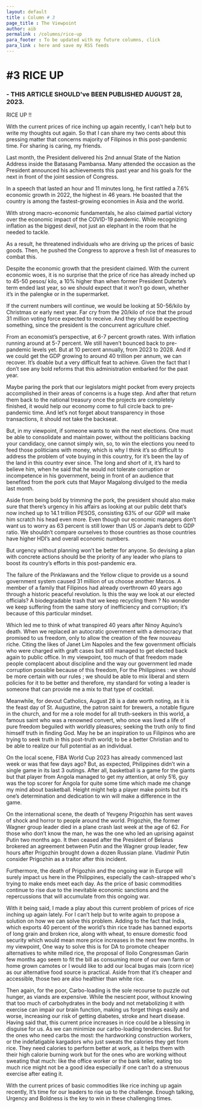 ```yaml
---
layout: default
title : Column # 3
page_title : The Viewpoint
author: aib
permalink : /columns/rice-up
para_footer : To be updated with my future columns, click 
para_link : here and save my RSS feeds
---
```


# #3 **RICE UP**

### - THIS ARTICLE SHOULD've BEEN PUBLISHED AUGUST 28, 2023.


RICE UP !!


With the current prices of rice inching up again recently, I can’t help but to write my thoughts out again. So that I can share my two cents about this pressing matter that concerns majority of Filipinos in this post-pandemic time. For sharing is caring, my friends. 

Last month, the President delivered his 2nd annual State of the Nation Address inside the Batasang Pambansa. Many attended the occasion as the President announced his achievements this past year and his goals for the next in front of the joint session of Congress.

In a speech that lasted an hour and 11 minutes long, he first rattled a 7.6% economic growth in 2022, the highest in 46 years. He boasted that the country is among the fastest-growing economies in Asia and the world. 

With strong macro-economic fundamentals, he also claimed partial victory over the economic impact of the COVID-19 pandemic. While recognizing inflation as the biggest devil, not just an elephant in the room that he needed to tackle. 

As a result, he threatened individuals who are driving up the prices of basic goods. Then, he pushed the Congress to approve a fresh list of measures to combat this. 

Despite the economic growth that the president claimed. With the current economic woes, it is no surprise that the price of rice has already inched up to 45-50 pesos/ kilo, a 10% higher than when former President Duterte’s term ended last year, so we should expect that it won’t go down, whether it’s in the palengke or in the supermarket. 

If the current numbers will continue, we would be looking at 50-56/kilo by Christmas or early next year. Far cry from the 20/kilo of rice that the proud 31 million voting force expected to receive. And they should be expecting something, since the president is the concurrent agriculture chief.

From an economist’s perspective, at 6-7 percent growth rates. With inflation running around at 5-7 percent. We still haven’t bounced back to pre-pandemic levels yet. But at 10 percent annually, from 2023 to 2028. And if we could get the GDP growing to around 40 trillion per annum, we can recover. It’s doable but a very difficult feat to achieve. Given the fact that I don’t see any bold reforms that this administration embarked for the past year. 

Maybe paring the pork that our legislators might pocket from every projects accomplished in their areas of concerns is a huge step. And after that return them back to the national treasury once the projects are completely finished, it would help our economy come to full circle back to pre-pandemic time. And let’s not forget about transparency in those transactions, it should not take the backseat. 

But, in my viewpoint, if someone wants to win the next elections. One must be able to consolidate and maintain power, without the politicians backing your candidacy, one cannot simply win, so, to win the elections you need to feed those politicians with money, which is why I think it’s so difficult to address the problem of vote buying in this country, for it’s been the lay of the land in this country ever since. The long and short of it, it’s hard to believe him, when he said that he would not tolerate corruption or incompetence in his government, being in front of an audience that benefited from the pork cuts that Mayor Magalong divulged to the media last month.

Aside from being bold by trimming the pork, the president should also make sure that there’s urgency in his affairs as looking at our public debt that’s now inched up to 14.1 trillion PESOS, consisting 63% of our GDP will make him scratch his head even more. Even though our economic managers don’t want us to worry as 63 percent is still lower than US or Japan’s debt to GDP ratio. We shouldn’t compare ourselves to those countries as those countries have higher HDI’s and overall economic numbers.

But urgency without planning won’t be better for anyone. So devising a plan with concrete actions should be the priority of any leader who plans to boost its country’s efforts in this post-pandemic era.

The failure of the Pinklawans and the Yellow clique to provide us a sound government system caused 31 million of us choose another Marcos.  A member of a family that Filipinos had already overthrown 40 years ago through a historic peaceful revolution.  Is this the way we look at our elected officials?  A biodegradable trash that we keep recycling them ? No wonder we keep suffering from the same story of inefficiency and corruption; it’s because of this particular mindset.

Which led me to think of what transpired 40 years after Ninoy Aquino’s death. When we replaced an autocratic government with a democracy that promised to us freedom, only to allow the creation of the few nouveau riche. Citing the likes of Janet Lim Napoles and the few government officials who were charged with graft cases but still managed to get elected back again to public office.  In my viewpoint, too much of that freedom made people complacent about discipline and the way our government led made corruption possible because of this freedom, For the Philippines : we should be more certain with our rules ; we should be able to mix liberal and stern policies for it to be better and therefore, my standard for voting a leader is someone that can provide me a mix to that type of cocktail.

Meanwhile, for devout Catholics, August 28 is a date worth noting, as it is the feast day of St. Augustine, the patron saint for brewers, a notable figure in the church, and for me a role model for all truth-seekers in this world, a famous saint who was a renowned convert, who once was lived a life of pure freedom beguiled with worldly pleasures; seeking the truth only to find himself truth in finding God. May he be an inspiration to us Filipinos who are trying to seek truth in this post-truth world; to be a better Christian and to be able to realize our full potential as an individual.

On the local scene, FIBA World Cup 2023 has already commenced last week or was that few days ago? But, as expected, Philippines didn’t win a single game in its last 3 outings.  After all, basketball is a game for the giants but that player from Angola managed to get my attention, at only 5’6, guy was the top scorer for Angola for quite some time which made me change my mind about basketball. Height might help a player make points but it’s one’s determination and dedication to win will make a difference in the game.

On the international scene, the death of Yevgeny Prigozhin has sent waves of shock and horror to people around the world. Prigozhin, the former Wagner group leader died in a plane crash last week at the age of 62. For those who don’t know the man, he was the one who led an uprising against Putin two months ago. It then ceased after the President of Belarus brokered an agreement between Putin and the Wagner group leader, few hours after Prigozhin brought down a dozen Russian plane. Vladimir Putin consider Prigozhin as a traitor after this incident. 

Furthermore, the death of Prigozhin and the ongoing war in Europe will surely impact us here in the Philippines, especially the cash-strapped who's trying to make ends meet each day. As the price of basic commodities continue to rise due to the inevitable economic sanctions and the repercussions that will accumulate from this ongoing war.  

With it being said, I made a play about this current problem of prices of rice inching up again lately. For I can’t help but to write again to propose a solution on how we can solve this problem. Adding to the fact that India, which exports 40 percent of the world’s thin rice trade has banned exports of long grain and broken rice, along with wheat, to ensure domestic food security which would mean more price increases in the next few months. In my viewpoint, One way to solve this is for DA to promote cheaper alternatives to white milled rice, the proposal of Iloilo Congressman Garin few months ago seem to fit the bill as consuming more of our own farm or home grown camotes or I would like to add our local bugas mais (corn rice) as our alternative food source is practical.  Aside from that it’s cheaper and accessible, those two are also healthier than white rice. 


Then again, for the poor, Carbo-loading is the sole recourse to puzzle out hunger, as viands are expensive. While the nescient poor, without knowing that too much of carbohydrates in the body and not metabolizing it with exercise can impair our brain function, making us forget things easily and worse, increasing our risk of getting diabetes, stroke and heart disease.  Having said that, this current price increases in rice could be a blessing in disguise for us. As we can minimize our carbo-loading tendencies.  But for the ones who need carbs the most: the hardworking construction workers, or the indefatigable kargadors who just sweats the calories they get from rice. They need calories to perform better at work, as it helps them with their high calorie burning work but for the ones who are working without sweating that much:  like the office worker or the bank teller, eating too much rice might not be a good idea especially if one can’t do a strenuous exercise after eating it.

With the current prices of basic commodities like rice inching up again recently, It’s time for our leaders to rise up to the challenge. Enough talking, Urgency and Boldness is the key to win in these challenging times. 